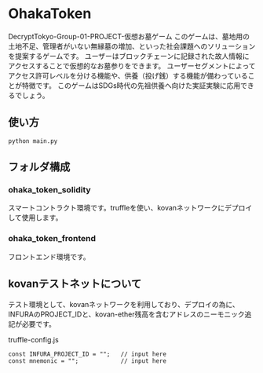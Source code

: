 # OhakaToken
DecryptTokyo-Group-01-PROJECT-仮想お墓ゲーム
このゲームは、墓地用の土地不足、管理者がいない無縁墓の増加、といった社会課題へのソリューションを提案するゲームです。 ユーザーはブロックチェーンに記録された故人情報にアクセスすることで仮想的なお墓参りをできます。 ユーザーセグメントによってアクセス許可レベルを分ける機能や、供養（投げ銭）する機能が備わっていることが特徴です。 このゲームはSDGs時代の先祖供養へ向けた実証実験に応用できるでしょう。

## 使い方
~~~
python main.py
~~~

## フォルダ構成

### ohaka_token_solidity
スマートコントラクト環境です。truffleを使い、kovanネットワークにデプロイして使用します。

### ohaka_token_frontend
フロントエンド環境です。

## kovanテストネットについて
テスト環境として、kovanネットワークを利用しており、デプロイの為に、INFURAのPROJECT_IDと、kovan-ether残高を含むアドレスのニーモニック追記が必要です。

truffle-config.js  
~~~~
const INFURA_PROJECT_ID = "";   // input here  
const mnemonic = "";            // input here  
~~~~

